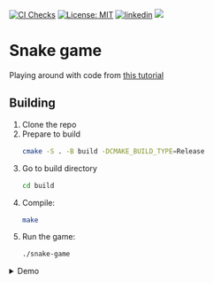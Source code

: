 [![CI Checks](https://github.com/viktorvorobev/snake-tutorial/actions/workflows/cmake-multi-platform.yml/badge.svg)](https://github.com/viktorvorobev/snake-tutorial/actions/workflows/cmake-multi-platform.yml)
[![License: MIT](https://img.shields.io/badge/License-MIT-yellow.svg)](https://opensource.org/licenses/MIT)
[![linkedin](https://img.shields.io/badge/LinkedIn-0077B5?&logo=linkedin&logoColor=white)](https://www.linkedin.com/in/mr-viktor-vorobev/)
[![](https://img.shields.io/badge/My%20CV-00A98F?logo=googledrive&logoColor=white)](https://drive.google.com/file/d/1e45Z14JU7wt4H0zuaQfNd0Xz4Yu0q1h-/view?usp=share_link)


# Snake game

Playing around with code from [this tutorial](https://youtu.be/LGqsnM_WEK4?si=prTpLXu1iOF80don)

## Building

1. Clone the repo
2. Prepare to build  
   ```bash
   cmake -S . -B build -DCMAKE_BUILD_TYPE=Release
   ```
3. Go to build directory
   ```bash
   cd build
   ```
4. Compile:
   ```bash
   make
   ```
5. Run the game:
   ```bash
   ./snake-game
   ```

<details>

<summary>Demo</summary>

![demo.gif](https://github.com/viktorvorobev/snake-tutorial/blob/main/static/demo.gif)

</details>
